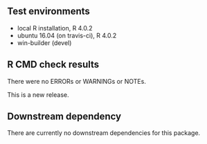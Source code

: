 ## Test environments
* local R installation, R 4.0.2
* ubuntu 16.04 (on travis-ci), R 4.0.2
* win-builder (devel)

## R CMD check results

There were no ERRORs or WARNINGs or NOTEs.

This is a new release.

## Downstream dependency

There are currently no downstream dependencies for this package.
